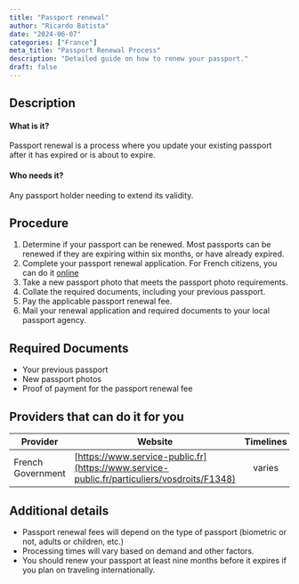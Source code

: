 ```yaml
---
title: "Passport renewal"
author: "Ricardo Batista"
date: "2024-06-07"
categories: ["France"]
meta_title: "Passport Renewal Process"
description: "Detailed guide on how to renew your passport."
draft: false
---
```


## Description
#### What is it?
Passport renewal is a process where you update your existing passport after it has expired or is about to expire.

#### Who needs it?
Any passport holder needing to extend its validity.

## Procedure
1. Determine if your passport can be renewed. Most passports can be renewed if they are expiring within six months, or have already expired.
2. Complete your passport renewal application. For French citizens, you can do it [online](https://www.service-public.fr/particuliers/vosdroits/F1348)
3. Take a new passport photo that meets the passport photo requirements.
4. Collate the required documents, including your previous passport.
5. Pay the applicable passport renewal fee.
6. Mail your renewal application and required documents to your local passport agency.

## Required Documents
- Your previous passport
- New passport photos
- Proof of payment for the passport renewal fee

## Providers that can do it for you

| Provider        |     Website     |     Timelines    |       Cost      |
| --------------- | --------------- |  :-------------: | :-------------: |
| French Government      |  [https://www.service-public.fr](https://www.service-public.fr/particuliers/vosdroits/F1348)      |      varies      |        varies       |

## Additional details
- Passport renewal fees will depend on the type of passport (biometric or not, adults or children, etc.)
- Processing times will vary based on demand and other factors.
- You should renew your passport at least nine months before it expires if you plan on traveling internationally.